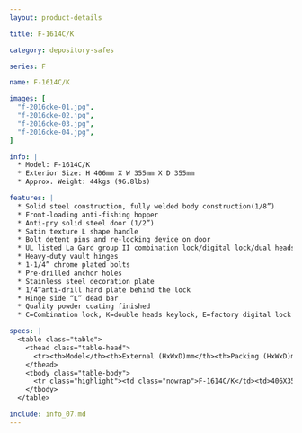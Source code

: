 ```yaml
---
layout: product-details

title: F-1614C/K

category: depository-safes

series: F

name: F-1614C/K

images: [
  "f-2016cke-01.jpg",
  "f-2016cke-02.jpg",
  "f-2016cke-03.jpg",
  "f-2016cke-04.jpg",
]

info: |
  * Model: F-1614C/K
  * Exterior Size: H 406mm X W 355mm X D 355mm
  * Approx. Weight: 44kgs (96.8lbs)

features: |
  * Solid steel construction, fully welded body construction(1/8”)
  * Front-loading anti-fishing hopper
  * Anti-pry solid steel door (1/2”)
  * Satin texture L shape handle
  * Bolt detent pins and re-locking device on door
  * UL listed La Gard group II combination lock/digital lock/dual heads key lock
  * Heavy-duty vault hinges
  * 1-1/4” chrome plated bolts
  * Pre-drilled anchor holes
  * Stainless steel decoration plate
  * 1/4”anti-drill hard plate behind the lock
  * Hinge side “L” dead bar
  * Quality powder coating finished
  * C=Combination lock, K=double heads keylock, E=factory digital lock 

specs: |
  <table class="table">
    <thead class="table-head">
      <tr><th>Model</th><th>External (HxWxD)mm</th><th>Packing (HxWxD)mm</th><th>Weight (kg)</th><th>Door (mm)</th><th>Body (mm)</th><th>20’FCL (pcs)</th></tr>
    </thead>
    <tbody class="table-body">
	  <tr class="highlight"><td class="nowrap">F-1614C/K</td><td>406X355X355</td><td>426X375X405</td><td>34</td><td>12</td><td>3</td><td>480</td></tr>
    </tbody>
  </table>

include: info_07.md
---
```

